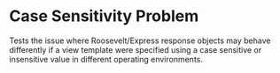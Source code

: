 # Case Sensitivity Problem
Tests the issue where Roosevelt/Express response objects may behave differently if a view template were specified using a case sensitive or insensitive value in different operating environments.
